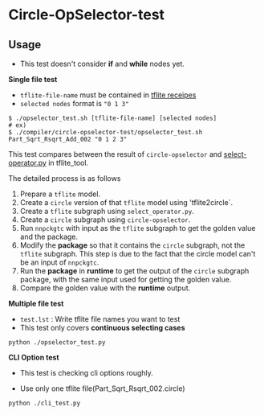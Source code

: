 # Circle-OpSelector-test

## Usage

- This test doesn't consider **if** and **while** nodes yet. 

**Single file test**

- `tflite-file-name` must be contained in [tflite receipes](https://github.com/Samsung/ONE/tree/5e53631d84a05467547296dd2f948b8a7e907161/res/TensorFlowLiteRecipes)
- `selected nodes` format is `"0 1 3"`

```
$ ./opselector_test.sh [tflite-file-name] [selected nodes]
# ex)
$ ./compiler/circle-opselector-test/opselector_test.sh Part_Sqrt_Rsqrt_Add_002 "0 1 2 3"
```

This test compares between the result of `circle-opselector` and [select-operator.py](https://github.com/Samsung/ONE/blob/master/tools/tflitefile_tool/select_operator.py) in tflite_tool.

The detailed process is as follows

1. Prepare a `tflite` model.
2. Create a `circle` version of that `tflite` model using 'tflite2circle`.
3. Create a `tflite` subgraph using `select_operator.py`.
4. Create a `circle` subgraph using `circle-opselector`.
5. Run `nnpckgtc` with input as the `tflite` subgraph to get the golden value and the package.
6. Modify the **package** so that it contains the `circle` subgraph, not the `tflite` subgraph. This step is due to the fact that the circle model can't be an input of `nnpckgtc`.
7. Run the **package** in **runtime** to get the output of the `circle` subgraph package, with the same input used for getting the golden value.
8. Compare the golden value with the **runtime** output.



**Multiple file test**

- `test.lst` : Write tflite file names you want to test
- This test only covers **continuous selecting cases**

```Shell
python ./opselector_test.py
```



**CLI Option test**

- This test is checking cli options roughly.

- Use only one tflite file(Part_Sqrt_Rsqrt_002.circle)

```Shell
python ./cli_test.py
```
